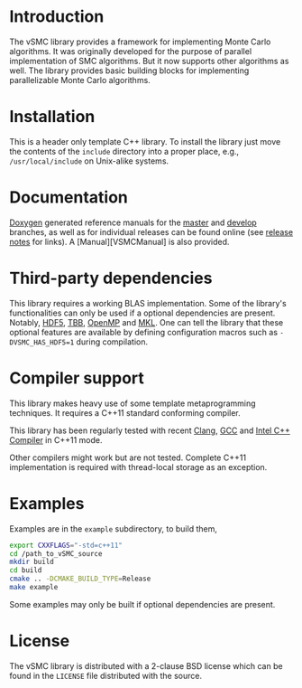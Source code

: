 # Introduction

The vSMC library provides a framework for implementing Monte Carlo algorithms.
It was originally developed for the purpose of parallel implementation of SMC
algorithms. But it now supports other algorithms as well. The library provides
basic building blocks for implementing parallelizable Monte Carlo algorithms.

# Installation

This is a header only template C++ library. To install the library just move
the contents of the `include` directory into a proper place, e.g.,
`/usr/local/include` on Unix-alike systems.

# Documentation

[Doxygen][doxygen] generated reference manuals for the
[master][vSMCDoxygenMaster] and [develop][vSMCDoxygenDevelop] branches, as well
as for individual releases can be found online (see [release
notes][vSMCReleases] for links). A [Manual][VSMCManual] is also provided.

# Third-party dependencies

This library requires a working BLAS implementation. Some of the library's
functionalities can only be used if a optional dependencies are present.
Notably, [HDF5][hdf5], [TBB][tbb], [OpenMP][omp] and [MKL][mkl]. One can tell
the library that these optional features are available by defining
configuration macros such as `-DVSMC_HAS_HDF5=1` during compilation.

# Compiler support

This library makes heavy use of some template metaprogramming techniques. It
requires a C++11 standard conforming compiler.

This library has been regularly tested with recent [Clang][clang], [GCC][gcc]
and [Intel C++ Compiler][icpc] in C++11 mode.

Other compilers might work but are not tested. Complete C++11 implementation is
required with thread-local storage as an exception.

# Examples

Examples are in the `example` subdirectory, to build them,
~~~sh
export CXXFLAGS="-std=c++11"
cd /path_to_vSMC_source
mkdir build
cd build
cmake .. -DCMAKE_BUILD_TYPE=Release
make example
~~~
Some examples may only be built if optional dependencies are present.

# License

The vSMC library is distributed with a 2-clause BSD license which can be found
in the `LICENSE` file distributed with the source.

[clang]: http://clang.llvm.org
[cmake]: http://www.cmake.org
[doxygen]: http://www.stack.nl/~dimitri/doxygen
[gcc]: http://gcc.gnu.org
[hdf5]: http://www.hdfgroup.org
[icpc]: http://software.intel.com/en-us/intel-compilers
[mkl]: https://software.intel.com/en-us/intel-mkl
[omp]: http://www.openmp.org
[tbb]: http://threadingbuildingblocks.org
[vSMCDoxygenDevelop]: http://zhouyan.github.io/vSMCDoc/develop
[vSMCDoxygenMaster]: http://zhouyan.github.io/vSMCDoc/master
[vSMCManualDevelop]: http://zhouyan.github.io/vSMCDoc/develop/manual.pdf
[vSMCManualMaster]: http://zhouyan.github.io/vSMCDoc/master/manual.pdf
[vSMCReleases]: https://github.com/zhouyan/vSMC/releases
